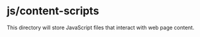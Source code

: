 # js/content-scripts

This directory will store JavaScript files that interact with web page content.
